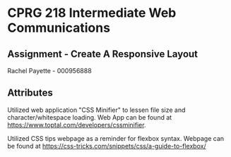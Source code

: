 # CPRG 218 Intermediate Web Communications
## Assignment - Create A Responsive Layout
Rachel Payette - 000956888

## Attributes
Utilized web application "CSS Minifier" to lessen file size and character/whitespace loading. 
Web App can be found at https://www.toptal.com/developers/cssminifier.


Utilized CSS tips webpage as a reminder for flexbox syntax. 
Webpage can be found at https://css-tricks.com/snippets/css/a-guide-to-flexbox/